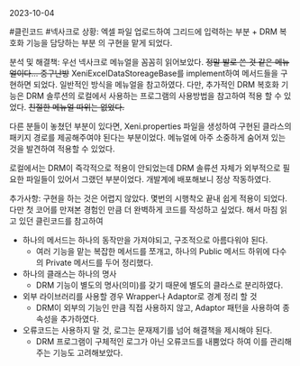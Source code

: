 2023-10-04

#클린코드 #넥사크로 
상황:
엑셀 파일 업로드하여 그리드에 입력하는 부분 + DRM 복호화 기능을 담당하는 부분
의 구현을 맡게 되었다.

분석 및 해결책:
우선 넥사크로 메뉴얼을 꼼꼼히 읽어보았다.  ~~정말 발로 쓴 것 같은 메뉴얼이다... 중구난방~~
XeniExcelDataStoreageBase를 implement하여 메서드들을 구현하면 되었다. 일반적인 방식을 메뉴얼을 참고하였다. 다만, 추가적인 DRM 복호화 기능은 DRM 솔루션의 로컬에서 사용하는 프로그램의 사용방법을 참고하여 적용 할 수 있었다.
~~친절한 메뉴얼 따위는 없었다.~~

다른 분들이 놓쳤던 부분이 있다면, Xeni.properties 파일을 생성하여 구현된 클라스의 패키지 경로를 제공해주여야 된다는 부분이었다. 메뉴얼에 아주 소중하게 숨어져 있는 것을 발견하여 적용할 수 있었다.

로컬에서는 DRM이 즉각적으로 적용이 안되었는데 DRM 솔류션 자체가 외부적으로 필요한 파일들이 있어서 그랬던 부분이었다. 개발계에 배포해보니 정상 작동하였다.

추가사항:
구현을 하는 것은 어렵지 않았다. 몇번의 시행착오 끝내 쉽게 적용이 되었다. 다만 첫 코어를 만져본 경험인 만큼 더 완벽하게 코드를 작성하고 싶었다. 해서 마침 읽고 있던 클린코드를 참고하여
- 하나의 메서드는 하나의 동작만을 가져야되고, 구조적으로 아름다워야 된다.
	- 여러 기능을 맡는 복잡한 메서드를 쪼개고, 하나의 Public 메서드 하위에 다수의 Private 메서드를 두어 정리했다.
- 하나의 클래스는 하나의 명사
	- DRM 기능이 별도의 명사(의미)를 갖기 때문에 별도의 클라스로 분리하였다.
- 외부 라이브러리를 사용할 경우 Wrapper나 Adaptor로 경계 정리 할 것
	- DRM이 외부의 기능인 만큼 직접 사용하지 않고, Adaptor 패턴을 사용하여 종속성을 추가하였다.
- 오류코드는 사용하지 말 것, 로그는 문재제기를 넘어 해결책을 제시해야 된다.
	- DRM 프로그램이 구체적인 로그가 아닌 오류코드를 내뿜었다 하여 이를 관리해주는 기능도 고려해보았다.